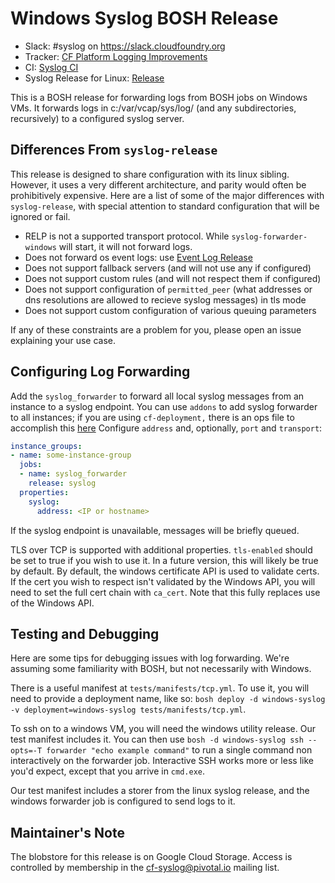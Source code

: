 # Windows Syslog BOSH Release
* Slack: #syslog on <https://slack.cloudfoundry.org>
* Tracker: [CF Platform Logging Improvements][tracker]
* CI: [Syslog CI][CI]
* Syslog Release for Linux: [Release][syslogLinux]

This is a BOSH release for forwarding logs
from BOSH jobs on Windows VMs.
It forwards logs in
c:/var/vcap/sys/log/ (and any subdirectories, recursively)
to a configured syslog server.

## Differences From `syslog-release`
This release is designed to share configuration with its linux sibling.
However, it uses a very different architecture,
and parity would often be prohibitively expensive.
Here are a list of some of the major differences with `syslog-release`,
with special attention to standard configuration that will be ignored or fail.

- RELP is not a supported transport protocol. While `syslog-forwarder-windows` will start, it will not forward logs.
- Does not forward os event logs: use [Event Log Release][event-log-release]
- Does not support fallback servers (and will not use any if configured)
- Does not support custom rules (and will not respect them if configured)
- Does not support configuration of `permitted_peer` (what addresses or dns resolutions are allowed to recieve syslog messages) in tls mode
- Does not support custom configuration of various queuing parameters

If any of these constraints are a problem for you,
please open an issue explaining your use case.

## Configuring Log Forwarding
Add the `syslog_forwarder`
to forward all local syslog messages
from an instance
to a syslog endpoint.
You can use `addons` to add syslog forwarder to all instances;
if you are using `cf-deployment,`
there is an ops file to accomplish this [here](https://github.com/cloudfoundry/cf-deployment/blob/master/operations/experimental/windows-enable-component-syslog.yml)
Configure `address` and,
optionally,
`port` and `transport`:

```yml
instance_groups:
- name: some-instance-group
  jobs:
  - name: syslog_forwarder
    release: syslog
  properties:
    syslog:
      address: <IP or hostname>
```

If the syslog endpoint is unavailable,
messages will be briefly queued.

TLS over TCP is supported with additional properties.
`tls-enabled` should be set to true if you wish to use it.
In a future version, this will likely be true by default.
By default, the windows certificate API is used to validate certs.
If the cert you wish to respect isn't validated by the Windows API,
you will need to set the full cert chain with `ca_cert`.
Note that this fully replaces use of the Windows API.

## Testing and Debugging
Here are some tips for debugging issues with log forwarding.
We're assuming some familiarity with BOSH,
but not necessarily with Windows.

There is a useful manifest at `tests/manifests/tcp.yml`.
To use it, you will need to provide a deployment name, like so:
`bosh deploy -d windows-syslog -v deployment=windows-syslog tests/manifests/tcp.yml`.

To ssh on to a windows VM, you will need the windows utility release.
Our test manifest includes it.
You can then use `bosh -d windows-syslog ssh --opts=-T forwarder "echo example command"`
to run a single command non interactively on the forwarder job.
Interactive SSH works more or less like you'd expect,
except that you arrive in `cmd.exe`.

Our test manifest includes a storer from the linux syslog release,
and the windows forwarder job is configured to send logs to it.

## Maintainer's Note
The blobstore for this release
is on Google Cloud Storage.
Access is controlled by membership
in the cf-syslog@pivotal.io mailing list.

[tracker]: https://www.pivotaltracker.com/n/projects/2126318
[CI]: https://syslog.ci.cf-app.com
[syslogLinux]: https://github.com/cloudfoundry/syslog-release
[event-log-release]: https://github.com/cloudfoundry-incubator/event-log-release
